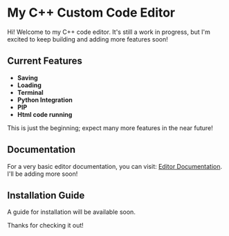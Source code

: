 # My C++ Custom Code Editor

Hi! Welcome to my C++ code editor. It's still a work in progress, but I'm excited to keep building and adding more features soon!

## Current Features
- **Saving**
- **Loading**
- **Terminal**
- **Python Integration**
- **PIP**
- **Html code running**

This is just the beginning; expect many more features in the near future!

## Documentation
For a very basic editor documentation, you can visit: [Editor Documentation](https://k754a.github.io/Editor%20Documentation). I'll be adding more soon!

## Installation Guide
A guide for installation will be available soon.

Thanks for checking it out!
